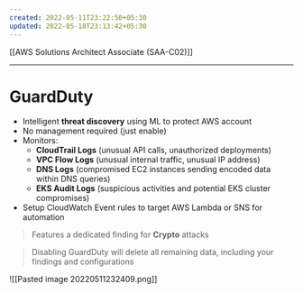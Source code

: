 ```yaml
---
created: 2022-05-11T23:22:50+05:30
updated: 2022-05-18T23:13:42+05:30
---
```

[[AWS Solutions Architect Associate (SAA-C02)]]

---
# GuardDuty
- Intelligent **threat discovery** using ML to protect AWS account
- No management required (just enable)
- Monitors:
    -   **CloudTrail Logs** (unusual API calls, unauthorized deployments)
    -   **VPC Flow Logs** (unusual internal traffic, unusual IP address)
    -   **DNS Logs** (compromised EC2 instances sending encoded data within DNS queries)
    -   **EKS Audit Logs** (suspicious activities and potential EKS cluster compromises)
- Setup CloudWatch Event rules to target AWS Lambda or SNS for automation

> Features a dedicated finding for **Crypto** attacks

> Disabling GuardDuty will delete all remaining data, including your findings and configurations

![[Pasted image 20220511232409.png]]